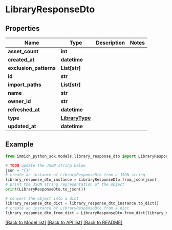 # LibraryResponseDto


## Properties

Name | Type | Description | Notes
------------ | ------------- | ------------- | -------------
**asset_count** | **int** |  | 
**created_at** | **datetime** |  | 
**exclusion_patterns** | **List[str]** |  | 
**id** | **str** |  | 
**import_paths** | **List[str]** |  | 
**name** | **str** |  | 
**owner_id** | **str** |  | 
**refreshed_at** | **datetime** |  | 
**type** | [**LibraryType**](LibraryType.md) |  | 
**updated_at** | **datetime** |  | 

## Example

```python
from immich_python_sdk.models.library_response_dto import LibraryResponseDto

# TODO update the JSON string below
json = "{}"
# create an instance of LibraryResponseDto from a JSON string
library_response_dto_instance = LibraryResponseDto.from_json(json)
# print the JSON string representation of the object
print(LibraryResponseDto.to_json())

# convert the object into a dict
library_response_dto_dict = library_response_dto_instance.to_dict()
# create an instance of LibraryResponseDto from a dict
library_response_dto_from_dict = LibraryResponseDto.from_dict(library_response_dto_dict)
```
[[Back to Model list]](../README.md#documentation-for-models) [[Back to API list]](../README.md#documentation-for-api-endpoints) [[Back to README]](../README.md)


